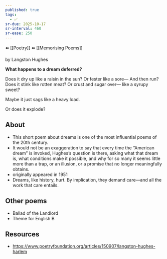 ```yaml
---
published: true
tags:
  - ✅
sr-due: 2025-10-17
sr-interval: 460
sr-ease: 250
---
```

⬅️ [[Poetry]]
⬅️ [[Memorising Poems]]

by Langston Hughes

**What happens to a dream deferred?**

 Does it dry up
      like a raisin in the sun?
      Or fester like a sore—
      And then run?
      Does it stink like rotten meat?
      Or crust and sugar over—
      like a syrupy sweet?

Maybe it just sags
      like a heavy load.

Or does it explode?

## About
- This short poem about dreams is one of the most influential poems of the 20th century.
- It would not be an exaggeration to say that every time the “American dream” is invoked, Hughes’s question is there, asking what that dream is, what conditions make it possible, and why for so many it seems little more than a trap, or an illusion, or a promise that no longer meaningfully obtains.
- originally appeared in 1951
- Dreams, like history, hurt. By implication, they demand care—and all the work that care entails.

## Other poems
- Ballad of the Landlord
- Theme for English B
## Resources
- https://www.poetryfoundation.org/articles/150907/langston-hughes-harlem 
